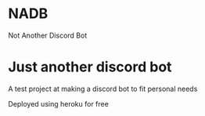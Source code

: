 # NADB
Not Another Discord Bot

# Just another discord bot
A test project at making a discord bot to fit personal needs

Deployed using heroku for free

